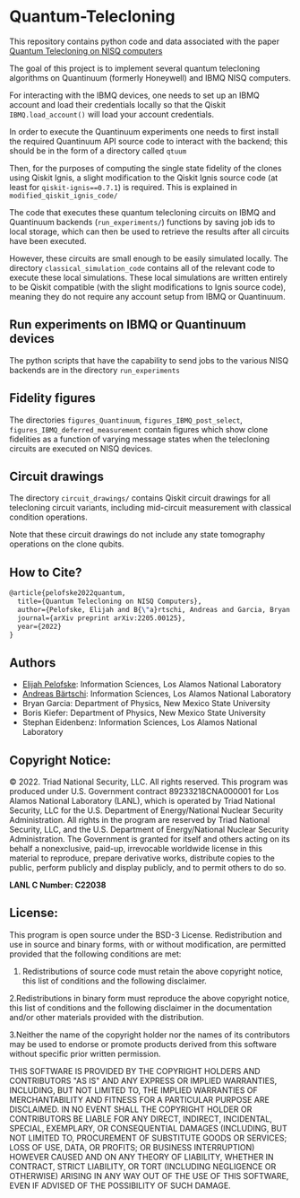 # Quantum-Telecloning

This repository contains python code and data associated with the paper [Quantum Telecloning on NISQ computers](https://arxiv.org/abs/2205.00125)

The goal of this project is to implement several quantum telecloning algorithms on Quantinuum (formerly Honeywell) and IBMQ NISQ computers. 

For interacting with the IBMQ devices, one needs to set up an IBMQ account and load their credentials locally so that the Qiskit `IBMQ.load_account()` will load your account credentials. 

In order to execute the Quantinuum experiments one needs to first install the required Quantinuum API source code to interact with the backend; this should be in the form of a directory called `qtuum`

Then, for the purposes of computing the single state fidelity of the clones using Qiskit Ignis, a slight modification to the Qiskit Ignis source code (at least for `qiskit-ignis==0.7.1`) is required. This is explained in `modified_qiskit_ignis_code/`

The code that executes these quantum telecloning circuits on IBMQ and Quantinuum backends (`run_experiments/`) functions by saving job ids to local storage, which can then be used to retrieve the results after all circuits have been executed. 

However, these circuits are small enough to be easily simulated locally. The directory `classical_simulation_code` contains all of the relevant code to execute these local simulations. These local simulations are written entirely to be Qiskit compatible (with the slight modifications to Ignis source code), meaning they do not require any account setup from IBMQ or Quantinuum. 

## Run experiments on IBMQ or Quantinuum devices
The python scripts that have the capability to send jobs to the various NISQ backends are in the directory `run_experiments`

## Fidelity figures
The directories `figures_Quantinuum`, `figures_IBMQ_post_select`, `figures_IBMQ_deferred_measurement` contain figures which show clone fidelities as a function of varying message states when the telecloning circuits are executed on NISQ devices. 

## Circuit drawings
The directory `circuit_drawings/` contains Qiskit circuit drawings for all telecloning circuit variants, including mid-circuit measurement with classical condition operations. 

Note that these circuit drawings do not include any state tomography operations on the clone qubits. 

## How to Cite?
```latex
@article{pelofske2022quantum,
  title={Quantum Telecloning on NISQ Computers},
  author={Pelofske, Elijah and B{\"a}rtschi, Andreas and Garcia, Bryan and Kiefer, Boris and Eidenbenz, Stephan},
  journal={arXiv preprint arXiv:2205.00125},
  year={2022}
}
```

## Authors
- [Elijah Pelofske](mailto:epelofske@lanl.gov): Information Sciences, Los Alamos National Laboratory
- [Andreas Bärtschi](mailto:baertschi@lanl.gov): Information Sciences, Los Alamos National Laboratory
- Bryan Garcia: Department of Physics, New Mexico State University
- Boris Kiefer: Department of Physics, New Mexico State University
- Stephan Eidenbenz: Information Sciences, Los Alamos National Laboratory


## Copyright Notice:
© 2022. Triad National Security, LLC. All rights reserved.
This program was produced under U.S. Government contract 89233218CNA000001 for Los Alamos
National Laboratory (LANL), which is operated by Triad National Security, LLC for the U.S.
Department of Energy/National Nuclear Security Administration. All rights in the program are
reserved by Triad National Security, LLC, and the U.S. Department of Energy/National Nuclear
Security Administration. The Government is granted for itself and others acting on its behalf a
nonexclusive, paid-up, irrevocable worldwide license in this material to reproduce, prepare
derivative works, distribute copies to the public, perform publicly and display publicly, and to permit
others to do so.

**LANL C Number: C22038**

## License:
This program is open source under the BSD-3 License.
Redistribution and use in source and binary forms, with or without modification, are permitted
provided that the following conditions are met:
1. Redistributions of source code must retain the above copyright notice, this list of conditions and
the following disclaimer.
 
2.Redistributions in binary form must reproduce the above copyright notice, this list of conditions
and the following disclaimer in the documentation and/or other materials provided with the
distribution.
 
3.Neither the name of the copyright holder nor the names of its contributors may be used to endorse
or promote products derived from this software without specific prior written permission.

THIS SOFTWARE IS PROVIDED BY THE COPYRIGHT HOLDERS AND CONTRIBUTORS "AS
IS" AND ANY EXPRESS OR IMPLIED WARRANTIES, INCLUDING, BUT NOT LIMITED TO, THE
IMPLIED WARRANTIES OF MERCHANTABILITY AND FITNESS FOR A PARTICULAR
PURPOSE ARE DISCLAIMED. IN NO EVENT SHALL THE COPYRIGHT HOLDER OR
CONTRIBUTORS BE LIABLE FOR ANY DIRECT, INDIRECT, INCIDENTAL, SPECIAL,
EXEMPLARY, OR CONSEQUENTIAL DAMAGES (INCLUDING, BUT NOT LIMITED TO,
PROCUREMENT OF SUBSTITUTE GOODS OR SERVICES; LOSS OF USE, DATA, OR PROFITS;
OR BUSINESS INTERRUPTION) HOWEVER CAUSED AND ON ANY THEORY OF LIABILITY,
WHETHER IN CONTRACT, STRICT LIABILITY, OR TORT (INCLUDING NEGLIGENCE OR
OTHERWISE) ARISING IN ANY WAY OUT OF THE USE OF THIS SOFTWARE, EVEN IF
ADVISED OF THE POSSIBILITY OF SUCH DAMAGE.
